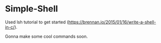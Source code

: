 # Simple-Shell

Used lsh tutorial to get started (https://brennan.io/2015/01/16/write-a-shell-in-c/).

Gonna make some cool commands soon.
